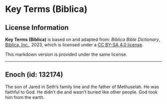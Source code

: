 # Key Terms (Biblica)

## License Information

**Key Terms (Biblica)** is based on and adapted from: _Biblica Bible Dictionary_, [Biblica, Inc.](https://www.biblica.com/), 2023, which is licensed under a [CC BY-SA 4.0 license](https://creativecommons.org/licenses/by-sa/4.0/legalcode.en).

This markdown version is provided under the same license.



--------------------------------

## Enoch (id: 132174)

The son of Jared in Seth’s family line and the father of Methuselah. He was faithful to God. He didn’t die and wasn’t buried like other people. God took him from the earth.


